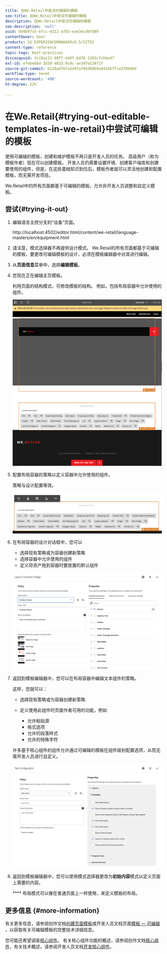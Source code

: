 ```yaml
---
title: 在We.Retail中尝试可编辑的模板
seo-title: 在We.Retail中尝试可编辑的模板
description: 在We.Retail中尝试可编辑的模板
seo-description: 'null'
uuid: 0d4b97cb-efcc-4312-a783-eae3ecd6f889
contentOwner: User
products: SG_EXPERIENCEMANAGER/6.5/SITES
content-type: reference
topic-tags: best-practices
discoiquuid: 3cc8ac23-98ff-449f-bd76-1203c7cbbed7
exl-id: efebe66d-3d30-4033-9c4c-ae347e134f2f
source-git-commit: b220adf6fa3e9faf94389b9a9416b7fca2f89d9d
workflow-type: tm+mt
source-wordcount: '490'
ht-degree: 12%

---
```


# 在We.Retail{#trying-out-editable-templates-in-we-retail}中尝试可编辑的模板

使用可编辑的模板，创建和维护模板不再只是开发人员的任务。 高级用户（称为模板作者）现在可以创建模板。 开发人员仍需要设置环境、创建客户端库和创建要使用的组件，但是，在这些基础知识到位后，模板作者就可以灵活地创建和配置模板，而无需开发项目。 

We.Retail中的所有页面都基于可编辑的模板，允许非开发人员调整和自定义模板。

## 尝试{#trying-it-out}

1. 编辑语言主控分支的“设备”页面。

   http://localhost:4502/editor.html/content/we-retail/language-masters/en/equipment.html

1. 请注意，模式选择器不再提供设计模式。 We.Retail的所有页面都基于可编辑的模板，要更改可编辑模板的设计，必须在模板编辑器中对其进行编辑。
1. 从&#x200B;**页面信息**&#x200B;菜单中，选择&#x200B;**编辑模板**。
1. 您现在正在编辑主页模板。

   利用页面的结构模式，可修改模板的结构。 例如，包括布局容器中允许使用的组件。

   ![chlimage_1-138](assets/chlimage_1-138.png)

1. 配置布局容器的策略以定义容器中允许使用的组件。

   策略与设计配置等效。

   ![chlimage_1-139](assets/chlimage_1-139.png)

1. 在布局容器的设计对话框中，您可以

   * 选择现有策略或为容器创建新策略
   * 选择容器中允许使用的组件
   * 定义将资产拖到容器时要放置的默认组件

   ![chlimage_1-140](assets/chlimage_1-140.png)

1. 返回到模板编辑器中，您可以在布局容器中编辑文本组件的策略。

   这样，您就可以：

   * 选择现有策略或为容器创建新策略
   * 定义使用此组件时页面作者可用的功能，例如

      * 允许粘贴源
      * 格式选项
      * 允许的段落样式
      * 允许的特殊字符

   许多基于核心组件的组件允许通过可编辑的模板在组件级别配置选项，从而无需开发人员进行自定义。

   ![chlimage_1-141](assets/chlimage_1-141.png)

1. 返回到模板编辑器中，您可以使用模式选择器更改为&#x200B;**初始内容**&#x200B;模式以定义页面上需要的内容。

   **** 布局模式可以像在普通页面上一样使用，来定义模板的布局。

## 更多信息 {#more-information}

有关更多信息，请参阅创作文档[创建页面模板](/help/sites-authoring/templates.md)或开发人员文档页面[模板 — 可编辑](/help/sites-developing/page-templates-editable.md) ，以获取有关可编辑模板的完整技术详细信息。

您可能还希望调查[核心组件](/help/sites-developing/we-retail-core-components.md)。 有关核心组件功能的概述，请参阅创作文档[核心组件](https://docs.adobe.com/content/help/zh-Hans/experience-manager-core-components/using/introduction.html)，有关技术概述，请参阅开发人员文档[开发核心组件](https://helpx.adobe.com/experience-manager/core-components/using/developing.html)。
